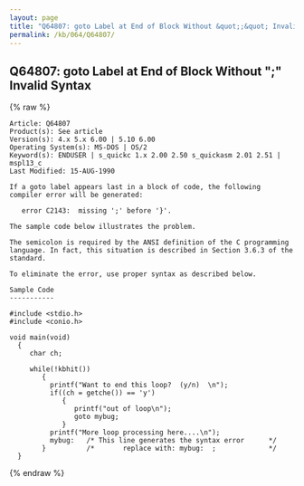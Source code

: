 ```yaml
---
layout: page
title: "Q64807: goto Label at End of Block Without &quot;;&quot; Invalid Syntax"
permalink: /kb/064/Q64807/
---
```


## Q64807: goto Label at End of Block Without &quot;;&quot; Invalid Syntax

{% raw %}

	Article: Q64807
	Product(s): See article
	Version(s): 4.x 5.x 6.00 | 5.10 6.00
	Operating System(s): MS-DOS | OS/2
	Keyword(s): ENDUSER | s_quickc 1.x 2.00 2.50 s_quickasm 2.01 2.51 | mspl13_c
	Last Modified: 15-AUG-1990
	
	If a goto label appears last in a block of code, the following
	compiler error will be generated:
	
	   error C2143:  missing ';' before '}'.
	
	The sample code below illustrates the problem.
	
	The semicolon is required by the ANSI definition of the C programming
	language. In fact, this situation is described in Section 3.6.3 of the
	standard.
	
	To eliminate the error, use proper syntax as described below.
	
	Sample Code
	-----------
	
	#include <stdio.h>
	#include <conio.h>
	
	void main(void)
	  {
	     char ch;
	
	     while(!kbhit())
	        {
	          printf("Want to end this loop?  (y/n)  \n");
	          if((ch = getche()) == 'y')
	             {
	                printf("out of loop\n");
	                goto mybug;
	             }
	          printf("More loop processing here....\n");
	          mybug:   /* This line generates the syntax error      */
	        }          /*       replace with: mybug:  ;             */
	  }

{% endraw %}
